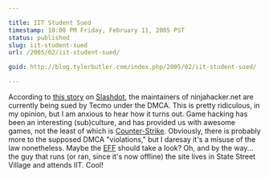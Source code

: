```yaml
---

title: IIT Student Sued
timestamp: 10:00 PM Friday, February 11, 2005 PST
status: published
slug: iit-student-sued
url: /2005/02/iit-student-sued/

guid: http://blog.tylerbutler.com/index.php/2005/02/iit-student-sued/

---
```


According to [this story][1] on [Slashdot][2], the maintainers of
ninjahacker.net are currently being sued by Tecmo under the DMCA. This is
pretty ridiculous, in my opinion, but I am anxious to hear how it turns out.
Game hacking has been an interesting (sub)culture, and has provided us with
awesome games, not the least of which is [Counter-Strike][3]. Obviously, there
is probably more to the supposed DMCA "violations," but I daresay it's a
misuse of the law nonetheless. Maybe the [EFF][4] should take a look? Oh, and
by the way... the guy that runs (or ran, since it's now offline) the site
lives in State Street Village and attends IIT. Cool!

   [1]: http://games.slashdot.org/games/05/02/10/0347222.shtml?tid=211&tid=123 (Tecmo Sues Game Hackers Under DMCA)
   [2]: http://www.slashdot.org (Ahhh, Slashdot... home of geek news... and trolls.)
   [3]: http://www.counter-strike.net/ (Counter-Strike's official website.)
   [4]: http://www.eff.org/ (Help save the Electronic Frontier!)

